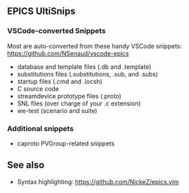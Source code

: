 ## EPICS UltiSnips

### VSCode-converted Snippets

Most are auto-converted from these handy VSCode snippets:
https://github.com/NSenaud/vscode-epics

* database and template files (.db and .template)
* substitutions files (.substitutions, .sub, and .subs)
* startup files (.cmd and .iocsh)
* C source code
* streamdevice prototype files (.proto)
* SNL files (over charge of your .c extension)
* we-test (scenario and suite)

### Additional snippets

* caproto PVGroup-related snippets


## See also

* Syntax highlighting: https://github.com/NickeZ/epics.vim
